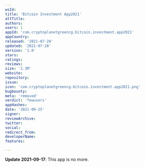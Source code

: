 ```yaml
---
wsId: 
title: 'Bitcoin Investment App2021'
altTitle: 
authors: 
users: 1
appId: 'com.cryptoplanetgreencg.bitcoin.investment.app2021'
appCountry: 
released: '2021-07-28'
updated: '2021-07-28'
version: '1.0'
stars: 
ratings: 
reviews: 
size: '2.3M'
website: 
repository: 
issue: 
icon: 'com.cryptoplanetgreencg.bitcoin.investment.app2021.png'
bugbounty: 
meta: 'removed'
verdict: 'fewusers'
appHashes: 
date: '2021-09-25'
signer: 
reviewArchive: 
twitter: 
social: 
redirect_from: 
developerName: 
features: 

---
```


**Update 2021-09-17**: This app is no more.
